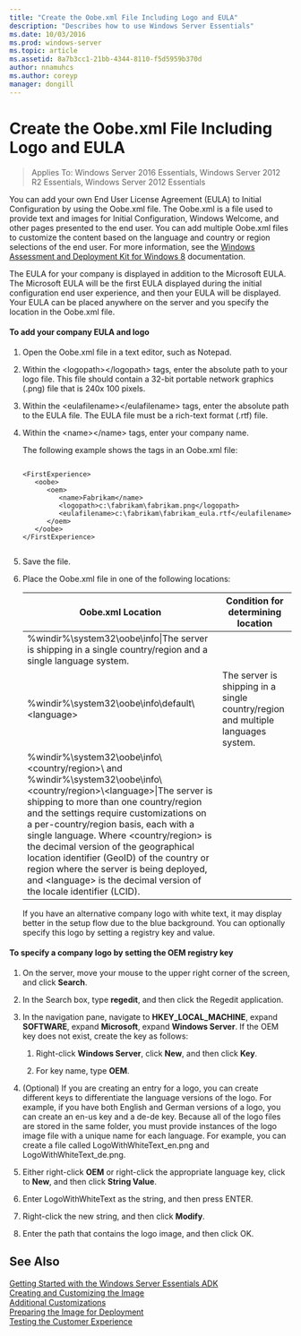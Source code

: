 ```yaml
---
title: "Create the Oobe.xml File Including Logo and EULA"
description: "Describes how to use Windows Server Essentials"
ms.date: 10/03/2016
ms.prod: windows-server
ms.topic: article
ms.assetid: 8a7b3cc1-21bb-4344-8110-f5d5959b370d
author: nnamuhcs
ms.author: coreyp
manager: dongill
---
```


# Create the Oobe.xml File Including Logo and EULA

>Applies To: Windows Server 2016 Essentials, Windows Server 2012 R2 Essentials, Windows Server 2012 Essentials

You can add your own End User License Agreement (EULA) to Initial Configuration by using the Oobe.xml file. The Oobe.xml is a file used to provide text and images for Initial Configuration, Windows Welcome, and other pages presented to the end user. You can add multiple Oobe.xml files to customize the content based on the language and country or region selections of the end user. For more information, see the [Windows Assessment and Deployment Kit for Windows 8](https://go.microsoft.com/fwlink/?LinkId=248694) documentation.  
  
 The EULA for your company is displayed in addition to the Microsoft EULA. The Microsoft EULA will be the first EULA displayed during the initial configuration end user experience, and then your EULA will be displayed. Your EULA can be placed anywhere on the server and you specify the location in the Oobe.xml file.  
  
#### To add your company EULA and logo  
  
1. Open the Oobe.xml file in a text editor, such as Notepad.  
  
2. Within the <logopath\></logopath\> tags, enter the absolute path to your logo file. This file should contain a 32-bit portable network graphics (.png) file that is 240x 100 pixels.  
  
3. Within the <eulafilename\></eulafilename\> tags, enter the absolute path to the EULA file. The EULA file must be a rich-text format (.rtf) file.  
  
4. Within the <name\></name\> tags, enter your company name.  
  
    The following example shows the tags in an Oobe.xml file:  
  
   ```  
  
   <FirstExperience>  
      <oobe>  
         <oem>  
            <name>Fabrikam</name>  
            <logopath>c:\fabrikam\fabrikam.png</logopath>  
            <eulafilename>c:\fabrikam\fabrikam_eula.rtf</eulafilename>  
         </oem>  
      </oobe>  
   </FirstExperience>  
  
   ```  
  
5. Save the file.  
  
6. Place the Oobe.xml file in one of the following locations:  
  
   |Oobe.xml Location|Condition for determining location|  
   |-----------------------|----------------------------------------|  
   |%windir%\system32\oobe\info\|The server is shipping in a single country/region and a single language system.|  
   |%windir%\system32\oobe\info\default\\<language\>|The server is shipping in a single country/region and multiple languages system.|  
   |%windir%\system32\oobe\info\\<country/region>\ and %windir%\system32\oobe\info\\<country/region>\\<language\>\|The server is shipping to more than one country/region and the settings require customizations on a per-country/region basis, each with a single language. Where <country/region> is the decimal version of the geographical location identifier (GeoID) of the country or region where the server is being deployed, and <language\> is the decimal version of the locale identifier (LCID).|  
  
   If you have an alternative company logo with white text, it may display better in the setup flow due to the blue background.  You can optionally specify this logo by setting a registry key and value.  
  
#### To specify a company logo by setting the OEM registry key  
  
1.  On the server, move your mouse to the upper right corner of the screen, and click **Search**.  
  
2.  In the Search box, type **regedit**, and then click the Regedit application.  
  
3.  In the navigation pane, navigate to  **HKEY_LOCAL_MACHINE**, expand **SOFTWARE**, expand **Microsoft**, expand **Windows Server**. If the OEM key does not exist, create the key as follows:  
  
    1.  Right-click **Windows Server**, click **New**, and then click **Key**.  
  
    2.  For key name, type **OEM**.  
  
4.  (Optional) If you are creating an entry for a logo, you can create different keys to differentiate the language versions of the logo. For example, if you have both English and German versions of a logo, you can create an en-us key and a de-de key. Because all of the logo files are stored in the same folder, you must provide instances of the logo image file with a unique name for each language. For example, you can create a file called LogoWithWhiteText_en.png and LogoWithWhiteText_de.png.  
  
5.  Either right-click **OEM** or right-click the appropriate language key, click to **New**, and then click **String Value**.  
  
6.  Enter LogoWithWhiteText as the string, and then press ENTER.  
  
7.  Right-click the new string, and then click **Modify**.  
  
8.  Enter the path that contains the logo image, and then click OK.  
  
## See Also  
 [Getting Started with the Windows Server Essentials ADK](Getting-Started-with-the-Windows-Server-Essentials-ADK.md)   
 [Creating and Customizing the Image](Creating-and-Customizing-the-Image.md)   
 [Additional Customizations](Additional-Customizations.md)   
 [Preparing the Image for Deployment](Preparing-the-Image-for-Deployment.md)   
 [Testing the Customer Experience](Testing-the-Customer-Experience.md)
